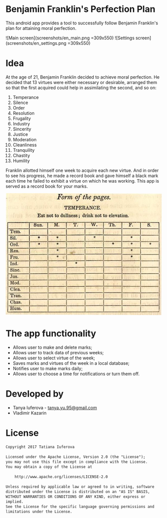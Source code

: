 # Benjamin Franklin's Perfection Plan
This android app provides a tool to successfully follow Benjamin Franklin's plan for attaining moral perfection.

![Main screen](screenshots/en_main.png =309x550) ![Settings screen](screenshots/en_settings.png =309x550)

# Idea
At the age of 21, Benjamin Franklin decided to achieve moral perfection. He decided that 13 virtues were either necessary or desirable, arranged them so that the first acquired could help in assimilating the second, and so on:
1. Temperance
2. Silence
3. Order
4. Resolution
5. Frugality
6. Industry
7. Sincerity
8. Justice
9. Moderation
10. Cleanliness
11. Tranquility
12. Chastity
13. Humility

Franklin allotted himself one week to acquire each new virtue. And in order to see his progress, he made a record book and gave himself a black mark each time he failed to exhibit a virtue on which he was working. This app is served as a record book for your  marks.

![Example](screenshots/book_example.jpg)

# The app functionality
- Allows user to make and delete marks;
- Allows user to track data of previous weeks;
- Allows user to select virtue of the week;
- Saves marks and virtues of the week in a local database;
- Notifies user to make marks daily;
- Allows user to choose a time for notifications or turn them off.

# Developed by
- Tanya Iuferova - tanya.yu.95@gmail.com
- Vladimir Kazarin

# License
```
Copyright 2017 Tatiana Iuferova

Licensed under the Apache License, Version 2.0 (the "License");
you may not use this file except in compliance with the License.
You may obtain a copy of the License at

    http://www.apache.org/licenses/LICENSE-2.0

Unless required by applicable law or agreed to in writing, software
distributed under the License is distributed on an "AS IS" BASIS,
WITHOUT WARRANTIES OR CONDITIONS OF ANY KIND, either express or implied.
See the License for the specific language governing permissions and
limitations under the License.
```